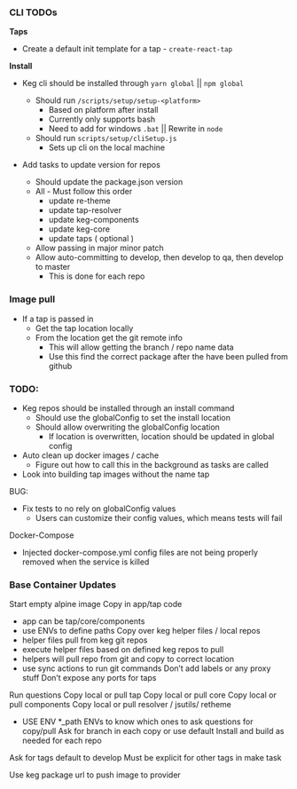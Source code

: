 ### CLI TODOs

**Taps**
  * Create a default init template for a tap - `create-react-tap`

**Install**
* Keg cli should be installed through `yarn global` || `npm global`
  * Should run `/scripts/setup/setup-<platform>`
    * Based on platform after install
    * Currently only supports bash
    * Need to add for windows `.bat` || Rewrite in `node`
  * Should run `scripts/setup/cliSetup.js`
    * Sets up cli on the local machine

* Add tasks to update version for repos
  * Should update the package.json version
  * All - Must follow this order
    * update re-theme
    * update tap-resolver
    * update keg-components
    * update keg-core
    * update taps ( optional )
  * Allow passing in major minor patch
  * Allow auto-committing to develop, then develop to qa, then develop to master
    * This is done for each repo

### Image pull
  * If a tap is passed in
    * Get the tap location locally
    * From the location get the git remote info
      * This will allow getting the branch / repo name data
      * Use this find the correct package after the have been pulled from github

### TODO: 
  * Keg repos should be installed through an install command
    * Should use the globalConfig to set the install location
    * Should allow overwriting the globalConfig location
      * If location is overwritten, location should be updated in global config
  * Auto clean up docker images / cache
    * Figure out how to call this in the background as tasks are called
  * Look into building tap images without the name tap

BUG: 
* Fix tests to no rely on globalConfig values
  * Users can customize their config values, which means tests will fail


Docker-Compose
  * Injected docker-compose.yml config files are not being properly removed when the service is killed




### Base Container Updates

Start empty alpine image
Copy in app/tap code
- app can be tap/core/components
- use ENVs to define paths
Copy over keg helper files / local repos
- helper files pull from keg git repos
- execute helper files based on defined keg repos to pull
- helpers will pull repo from git and copy to correct location
- use sync actions to run git commands
Don’t add labels or any proxy stuff
Don’t expose any ports for taps

Run questions
Copy local or pull tap
Copy local or pull core
Copy local or pull components
Copy local or pull resolver / jsutils/ retheme
- USE ENV *_path ENVs to know which ones to ask questions for copy/pull
Ask for branch in each copy or use default
Install and build as needed for each repo

Ask for tags
default to develop
Must be explicit for other tags in make task

Use keg package url to push image to provider